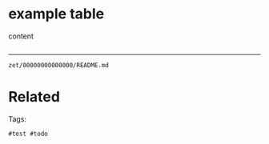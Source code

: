 # example table

content

```
```

---
` zet/00000000000000/README.md `

# Related

Tags:

    #test #todo 
